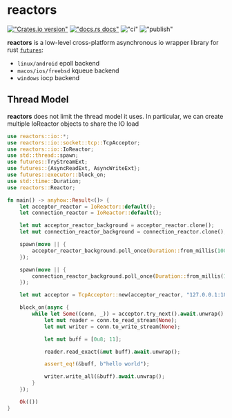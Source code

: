# reactors

[!["Crates.io version"](https://img.shields.io/crates/v/reactors.svg)](https://crates.io/crates/reactors) [!["docs.rs docs"](https://img.shields.io/badge/docs-latest-blue.svg)](https://docs.rs/reactors) !["ci"](https://github.com/AgoraCyber/reactors-rs/actions/workflows/ci.yml/badge.svg) !["publish"](https://github.com/AgoraCyber/reactors-rs/actions/workflows/publish.yml/badge.svg)

**reactors** is a low-level cross-platform asynchronous io wrapper library for rust [`futures`](https://docs.rs/futures/0.3.27/futures/):

* `linux/android` epoll backend
* `macos/ios/freebsd` kqueue backend
* `windows` iocp backend

## Thread Model

**reactors** does not limit the thread model it uses. In particular, we can create multiple IoReactor objects to share the IO load

```rust
use reactors::io::*;
use reactors::io::socket::tcp::TcpAcceptor;
use reactors::io::IoReactor;
use std::thread::spawn;
use futures::TryStreamExt;
use futures::{AsyncReadExt, AsyncWriteExt};
use futures::executor::block_on;
use std::time::Duration;
use reactors::Reactor;

fn main() -> anyhow::Result<()> {
    let acceptor_reactor = IoReactor::default();
    let connection_reactor = IoReactor::default();

    let mut acceptor_reactor_background = acceptor_reactor.clone();
    let mut connection_reactor_background = connection_reactor.clone();

    spawn(move || {
        acceptor_reactor_background.poll_once(Duration::from_millis(100)).unwrap();
    });

    spawn(move || {
        connection_reactor_background.poll_once(Duration::from_millis(100)).unwrap();
    });

    let mut acceptor = TcpAcceptor::new(acceptor_reactor, "127.0.0.1:1813".parse()?, Some(connection_reactor))?;

    block_on(async {
        while let Some((conn, _)) = acceptor.try_next().await.unwrap() {
            let mut reader = conn.to_read_stream(None);
            let mut writer = conn.to_write_stream(None);

            let mut buff = [0u8; 11];

            reader.read_exact(&mut buff).await.unwrap();

            assert_eq!(&buff, b"hello world");

            writer.write_all(&buff).await.unwrap();
        }
    });

    Ok(())
}
```
